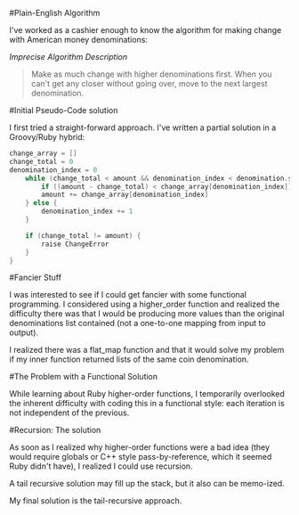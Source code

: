 #Plain-English Algorithm

I've worked as a cashier enough to know the algorithm for making change with American money denominations:

_Imprecise Algorithm Description_
> Make as much change with higher denominations first. When you can't get any closer
without going over, move to the next largest denomination.

#Initial Pseudo-Code solution

I first tried a straight-forward approach. I've written a partial solution in a Groovy/Ruby hybrid:

```groovy
change_array = []
change_total = 0
denomination_index = 0
	while (change_total < amount && denomination_index < denomination.size()) {
		if ((amount - change_total) < change_array[denomination_index]) {
		amount += change_array[denomination_index]
	} else {
		denomination_index += 1
	}

	if (change_total != amount) {
		raise ChangeError
	}
}
```

#Fancier Stuff

I was interested to see if I could get fancier with some functional programming. I considered using a higher_order function and realized the difficulty there was that I would be producing more values than the original denominations list contained (not a one-to-one mapping from input to output).

I realized there was a flat_map function and that it would solve my problem if my inner function returned lists of the same coin denomination.

#The Problem with a Functional Solution

While learning about Ruby higher-order functions, I temporarily overlooked the inherent difficulty with coding this in a functional style: each iteration is not independent of the previous.

#Recursion: The solution

As soon as I realized why higher-order functions were a bad idea (they would require globals or C++ style pass-by-reference, which it seemed Ruby didn't have), I realized I could use recursion.

A tail recursive solution may fill up the stack, but it also can be memo-ized.

My final solution is the tail-recursive approach.
